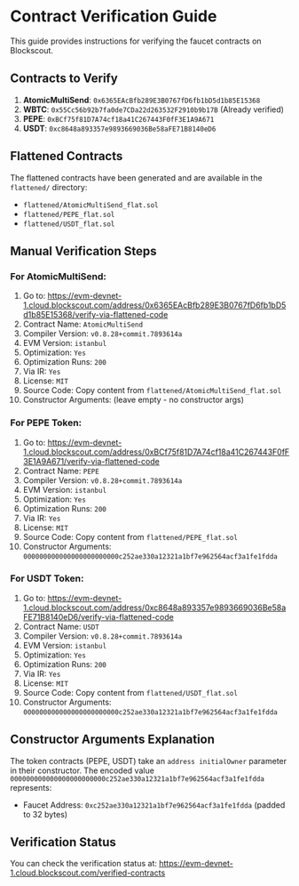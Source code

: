 # Contract Verification Guide

This guide provides instructions for verifying the faucet contracts on Blockscout.

## Contracts to Verify

1. **AtomicMultiSend**: `0x6365EAcBfb289E3B0767fD6fb1bD5d1b85E15368`
2. **WBTC**: `0x55Cc56b92b7fa0de7CDa22d263532F2910b9b17B` (Already verified)
3. **PEPE**: `0xBCf75f81D7A74cf18a41C267443F0fF3E1A9A671`
4. **USDT**: `0xc8648a893357e9893669036Be58aFE71B8140eD6`

## Flattened Contracts

The flattened contracts have been generated and are available in the `flattened/` directory:
- `flattened/AtomicMultiSend_flat.sol`
- `flattened/PEPE_flat.sol`
- `flattened/USDT_flat.sol`

## Manual Verification Steps

### For AtomicMultiSend:
1. Go to: https://evm-devnet-1.cloud.blockscout.com/address/0x6365EAcBfb289E3B0767fD6fb1bD5d1b85E15368/verify-via-flattened-code
2. Contract Name: `AtomicMultiSend`
3. Compiler Version: `v0.8.28+commit.7893614a`
4. EVM Version: `istanbul`
5. Optimization: `Yes`
6. Optimization Runs: `200`
7. Via IR: `Yes`
8. License: `MIT`
9. Source Code: Copy content from `flattened/AtomicMultiSend_flat.sol`
10. Constructor Arguments: (leave empty - no constructor args)

### For PEPE Token:
1. Go to: https://evm-devnet-1.cloud.blockscout.com/address/0xBCf75f81D7A74cf18a41C267443F0fF3E1A9A671/verify-via-flattened-code
2. Contract Name: `PEPE`
3. Compiler Version: `v0.8.28+commit.7893614a`
4. EVM Version: `istanbul`
5. Optimization: `Yes`
6. Optimization Runs: `200`
7. Via IR: `Yes`
8. License: `MIT`
9. Source Code: Copy content from `flattened/PEPE_flat.sol`
10. Constructor Arguments: `000000000000000000000000c252ae330a12321a1bf7e962564acf3a1fe1fdda`

### For USDT Token:
1. Go to: https://evm-devnet-1.cloud.blockscout.com/address/0xc8648a893357e9893669036Be58aFE71B8140eD6/verify-via-flattened-code
2. Contract Name: `USDT`
3. Compiler Version: `v0.8.28+commit.7893614a`
4. EVM Version: `istanbul`
5. Optimization: `Yes`
6. Optimization Runs: `200`
7. Via IR: `Yes`
8. License: `MIT`
9. Source Code: Copy content from `flattened/USDT_flat.sol`
10. Constructor Arguments: `000000000000000000000000c252ae330a12321a1bf7e962564acf3a1fe1fdda`

## Constructor Arguments Explanation

The token contracts (PEPE, USDT) take an `address initialOwner` parameter in their constructor.
The encoded value `000000000000000000000000c252ae330a12321a1bf7e962564acf3a1fe1fdda` represents:
- Faucet Address: `0xc252ae330a12321a1bf7e962564acf3a1fe1fdda` (padded to 32 bytes)

## Verification Status

You can check the verification status at:
https://evm-devnet-1.cloud.blockscout.com/verified-contracts
